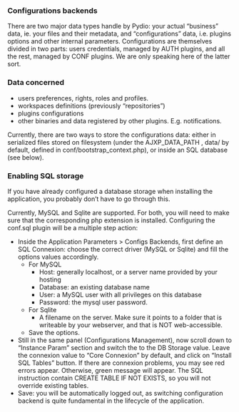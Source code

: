 ### Configurations backends
There are two major data types handle by Pydio: your actual “business” data, ie. your files and their metadata, and “configurations” data, i.e. plugins options and other internal parameters. Configurations are themselves divided in two parts: users credentials, managed by AUTH plugins, and all the rest, managed by CONF plugins. We are only speaking here of the latter sort.

### Data concerned
+ users preferences, rights, roles and profiles.
+ workspaces definitions (previously “repositories”)
+ plugins configurations
+ other binaries and data registered by other plugins. E.g. notifications.

Currently, there are two ways to store the configurations data: either in serialized files stored on filesystem (under the AJXP_DATA_PATH , data/ by default, defined in conf/bootstrap_context.php), or inside an SQL database (see below).

### Enabling SQL storage
If you have already configured a database storage when installing the application, you probably don’t have to go through this.

Currently, MySQL and Sqlite are supported. For both, you will need to make sure that the corresponding php extension is installed. Configuring the conf.sql plugin will be a multiple step action:

+ Inside the Application Parameters > Configs Backends, first define an SQL Connexion: choose the correct driver (MySQL or Sqlite) and fill the options values accordingly.
    - For MySQL
        * Host: generally localhost, or a server name provided by your hosting
        * Database: an existing database name
        * User: a MySQL user with all privileges on this database
        * Password: the mysql user password.
    - For Sqlite
        * A filename on the server. Make sure it points to a folder that is writeable by your webserver, and that is NOT web-accessible.
    - Save the options.
+ Still in the same panel (Configurations Management), now scroll down to “Instance Param” section and switch the to the DB Storage value. Leave the connexion value to “Core Connexion” by default, and click on “Install SQL Tables” button. If there are connexion problems, you may see red errors appear. Otherwise, green message will appear. The SQL instruction contain CREATE TABLE IF NOT EXISTS, so you will not override existing tables.
+ Save: you will be automatically logged out, as switching configuration backend is quite fundamental in the lifecycle of the application.
